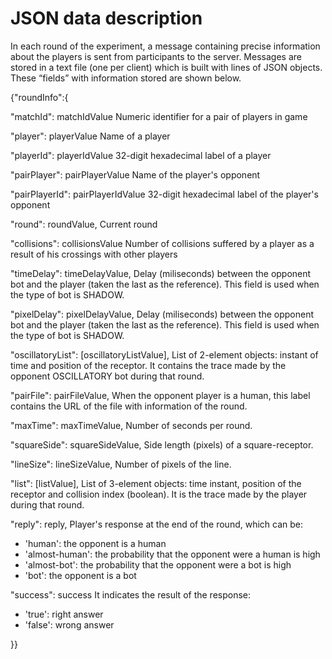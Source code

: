 JSON data description
========

In each round of the experiment, a message containing precise information about the players is sent from participants to the server. Messages are stored in a text file (one per client) which is built with lines of JSON objects. These “fields” with information stored are shown below.

{"roundInfo":{

"matchId": matchIdValue
Numeric identifier for a pair of players in game 

"player": playerValue
Name of a player

"playerId": playerIdValue
32-digit hexadecimal label of a player

"pairPlayer": pairPlayerValue
Name of the player's opponent

"pairPlayerId": pairPlayerIdValue
32-digit hexadecimal label of the player's opponent

"round": roundValue,
Current round

"collisions": collisionsValue
Number of collisions suffered by a player as a result of his crossings with other players

"timeDelay": timeDelayValue,
Delay (miliseconds) between the opponent bot and the player (taken the last as the reference). This field is used when the type of bot is SHADOW.

"pixelDelay": pixelDelayValue,
Delay (miliseconds) between the opponent bot and the player (taken the last as the reference). This field is used when the type of bot is SHADOW.

"oscillatoryList": [oscillatoryListValue],
List of 2-element objects: instant of time and position of the receptor. It contains the trace made by the opponent OSCILLATORY bot during that round.

"pairFile": pairFileValue,
When the opponent player is a human, this label contains the URL of the file with information of the round.

"maxTime": maxTimeValue,
Number of seconds per round.

"squareSide": squareSideValue,
Side length (pixels) of a square-receptor.

"lineSize": lineSizeValue,
Number of pixels of the line.

"list": [listValue],
List of 3-element objects: time instant, position of the receptor and collision index (boolean). It is the trace made by the player during that round.

"reply": reply,
Player's response at the end of the round, which can be:
 - 'human': the opponent is a human
 - 'almost-human': the probability that the opponent were a human is high 
 - 'almost-bot': the probability that the opponent were a bot is high 
 - 'bot': the opponent is a bot

"success": success
It indicates the result of the response:
 - 'true': right answer
 - 'false': wrong answer

}}

